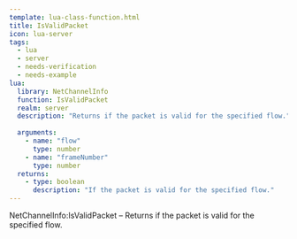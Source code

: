 ```yaml
---
template: lua-class-function.html
title: IsValidPacket
icon: lua-server
tags:
  - lua
  - server
  - needs-verification
  - needs-example
lua:
  library: NetChannelInfo
  function: IsValidPacket
  realm: server
  description: "Returns if the packet is valid for the specified flow."
  
  arguments:
    - name: "flow"
      type: number
    - name: "frameNumber"
      type: number
  returns:
    - type: boolean
      description: "If the packet is valid for the specified flow."
---
```


<div class="lua__search__keywords">
NetChannelInfo:IsValidPacket &#x2013; Returns if the packet is valid for the specified flow.
</div>
